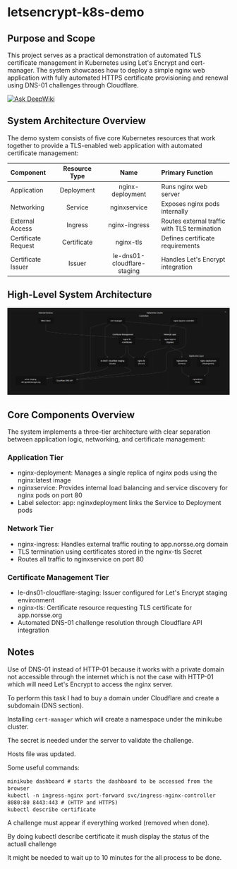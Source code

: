 # letsencrypt-k8s-demo

## Purpose and Scope

This project serves as a practical demonstration of automated TLS certificate management in Kubernetes using Let's Encrypt and cert-manager. The system showcases how to deploy a simple nginx web application with fully automated HTTPS certificate provisioning and renewal using DNS-01 challenges through Cloudflare.

[![Ask DeepWiki](https://deepwiki.com/badge.svg)](https://deepwiki.com/Raphiqui/letsencrypt-k8s-demo)

## System Architecture Overview

The demo system consists of five core Kubernetes resources that work together to provide a TLS-enabled web application with automated certificate management:

| Component           | Resource Type | Name                        | Primary Function                             |
| :---                |     :----:    |           :----:            | :---                                         |
| Application         | Deployment    | nginx-deployment            | Runs nginx web server                        |
| Networking          | Service       | nginxservice                | Exposes nginx pods internally                |
| External Access     | Ingress       | nginx-ingress               | Routes external traffic with TLS termination |
| Certificate Request | Certificate   | nginx-tls                   | Defines certificate requirements             |
| Certificate Issuer  | Issuer        | le-dns01-cloudflare-staging | Handles Let's Encrypt integration            |

## High-Level System Architecture

![High-Level System Architecture](/doc/images/hl.png "High-Level System Architecture")

## Core Components Overview

The system implements a three-tier architecture with clear separation between application logic, networking, and certificate management:

### Application Tier

 - nginx-deployment: Manages a single replica of nginx pods using the nginx:latest image
 - nginxservice: Provides internal load balancing and service discovery for nginx pods on port 80
 - Label selector: app: nginxdeployment links the Service to Deployment pods

### Network Tier

 - nginx-ingress: Handles external traffic routing to app.norsse.org domain
 - TLS termination using certificates stored in the nginx-tls Secret
 - Routes all traffic to nginxservice on port 80

### Certificate Management Tier

 - le-dns01-cloudflare-staging: Issuer configured for Let's Encrypt staging environment
 - nginx-tls: Certificate resource requesting TLS certificate for app.norsse.org
 - Automated DNS-01 challenge resolution through Cloudflare API integration

## Notes

Use of DNS-01 instead of HTTP-01 because it works with a private domain not accessible through the internet 
which is not the case with HTTP-01 which will need Let's Encrypt to access the nginx server.

To perform this task I had to buy a domain under Cloudflare and create a subdomain (DNS section).

Installing `cert-manager` which will create a namespace under the minikube cluster.

The secret is needed under the server to validate the challenge.

Hosts file was updated.

Some useful commands:

```
minikube dashboard # starts the dashboard to be accessed from the browser
kubectl -n ingress-nginx port-forward svc/ingress-nginx-controller 8080:80 8443:443 # (HTTP and HTTPS)
kubectl describe certificate
```

A challenge must appear if everything worked (removed when done).

By doing kubectl describe certificate it mush display the status of the actuall challenge

It might be needed to wait up to 10 minutes for the all process to be done.
